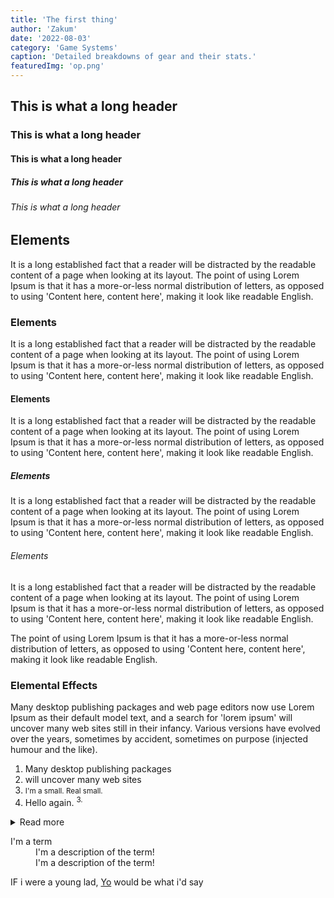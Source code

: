 ```yaml
---
title: 'The first thing'
author: 'Zakum'
date: '2022-08-03'
category: 'Game Systems'
caption: 'Detailed breakdowns of gear and their stats.'
featuredImg: 'op.png'
---
```


## This is what a long header
### This is what a long header
#### This is what a long header
##### This is what a long header
###### This is what a long header

## Elements
It is a long established fact that a reader will be distracted by the readable content of a page when looking at its layout. The point of using Lorem Ipsum is that it has a more-or-less normal distribution of letters, as opposed to using 'Content here, content here', making it look like readable English. 

### Elements
It is a long established fact that a reader will be distracted by the readable content of a page when looking at its layout. The point of using Lorem Ipsum is that it has a more-or-less normal distribution of letters, as opposed to using 'Content here, content here', making it look like readable English. 

#### Elements
It is a long established fact that a reader will be distracted by the readable content of a page when looking at its layout. The point of using Lorem Ipsum is that it has a more-or-less normal distribution of letters, as opposed to using 'Content here, content here', making it look like readable English. 

##### Elements
It is a long established fact that a reader will be distracted by the readable content of a page when looking at its layout. The point of using Lorem Ipsum is that it has a more-or-less normal distribution of letters, as opposed to using 'Content here, content here', making it look like readable English. 

###### Elements
It is a long established fact that a reader will be distracted by the readable content of a page when looking at its layout. The point of using Lorem Ipsum is that it has a more-or-less normal distribution of letters, as opposed to using 'Content here, content here', making it look like readable English. 

<!-- <img src="/images/op.png" alt=""> -->

The point of using Lorem Ipsum is that it has a more-or-less normal distribution of letters, as opposed to using 'Content here, content here', making it look like readable English. 

### Elemental Effects
Many desktop publishing packages and web page editors now use Lorem Ipsum as their default model text, and a search for 'lorem ipsum' will uncover many web sites still in their infancy. Various versions have evolved over the years, sometimes by accident, sometimes on purpose (injected humour and the like).
1. Many desktop publishing packages 
2. will uncover many web sites 
3. <small>I'm a small. Real small.</small>
4. Hello again. <sup>3.</sup>

<details>
    <summary>Read more</summary>
    <p>Many desktop publishing packages and web page editors now use Lorem Ipsum as their default model text, and a search for 'lorem ipsum' will uncover many web sites still in their infancy. Various versions have evolved over the years, sometimes by accident, DEX sometimes on purpose (injected humour and the like).</p>
</details>

<dl>
    <dt>I'm a term</dt>
    <dd>I'm a description of the term!</dd>
    <dd>I'm a description of the term!</dd>
</dl>

IF i were a young lad, <a href="https://google.com">Yo</a> would be what i'd say